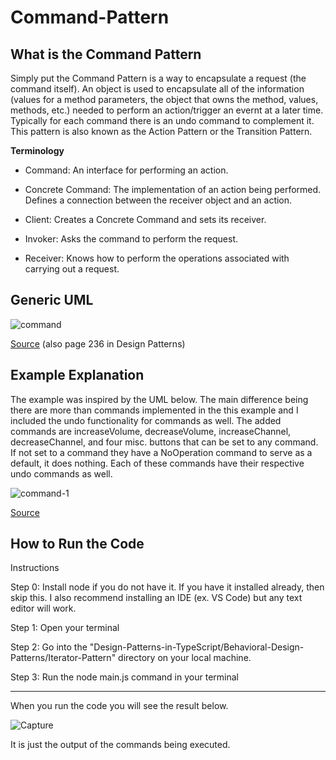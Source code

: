 # Command-Pattern

## What is the Command Pattern
Simply put the Command Pattern is a way to encapsulate a request (the command itself). An object is used to encapsulate all of the information (values for a method parameters, the object that owns the method, values, methods, etc.) needed to perform an action/trigger an evernt at a later time. Typically for each command there is an undo command to complement it. This pattern is also known as the Action Pattern or the Transition Pattern.

**Terminology**
  - Command: An interface for performing an action.

  - Concrete Command: The implementation of an action being performed. Defines a connection between the receiver object and an action.

  - Client: Creates a Concrete Command and sets its receiver. 

  - Invoker: Asks the command to perform the request.

  - Receiver: Knows how to perform the operations associated with carrying out a request.

## Generic UML
![command](https://github.com/Hagnap/Design-Patterns-in-TypeScript/assets/60297426/594a10a2-dae5-4364-b5f7-0aa46929a831)

[Source](https://www.cs.mcgill.ca/~hv/classes/CS400/01.hchen/doc/command/command.html) (also page 236 in Design Patterns)

## Example Explanation

The example was inspired by the UML below. The main difference being there are more than commands implemented in the this example and I included the undo functionality for commands as well. The added commands are increaseVolume, decreaseVolume, increaseChannel, decreaseChannel, and four misc. buttons that can be set to any command. If not set to a command they have a NoOperation command to serve as a default, it does nothing. Each of these commands have their respective undo commands as well. 

![command-1](https://github.com/Hagnap/Design-Patterns-in-TypeScript/assets/60297426/969cf334-ecfd-475a-8b8f-40d71a88185d)

[Source](https://www.google.com/url?sa=i&url=https%3A%2F%2Fanjanashankar.com%2F2021%2F08%2F01%2Fcommand-design-pattern-implementation-in-java%2F&psig=AOvVaw0hzR5p7g5JsGWxuazdh9if&ust=1696163862164000&source=images&cd=vfe&opi=89978449&ved=0CBAQjRxqFwoTCIi6tfas0oEDFQAAAAAdAAAAABAJ)


## How to Run the Code

Instructions

Step 0: Install node if you do not have it. If you have it installed already, then skip this. I also recommend installing an IDE (ex. VS Code) but any text editor will work.

Step 1: Open your terminal

Step 2: Go into the "Design-Patterns-in-TypeScript/Behavioral-Design-Patterns/Iterator-Pattern" directory on your local machine.

Step 3: Run the node main.js command in your terminal

------------------------------------------------------------------------

When you run the code you will see the result below.

![Capture](https://github.com/Hagnap/Design-Patterns-in-TypeScript/assets/60297426/046b2768-490f-470e-a6da-c6dca39a6767)

It is just the output of the commands being executed.

